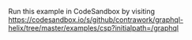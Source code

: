 Run this example in CodeSandbox by visiting https://codesandbox.io/s/github/contrawork/graphql-helix/tree/master/examples/csp?initialpath=/graphql

